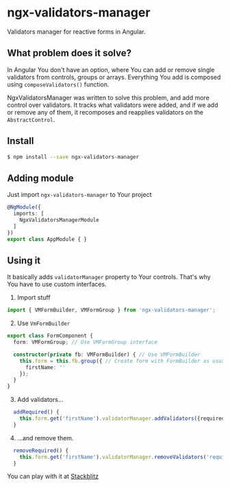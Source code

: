 # ngx-validators-manager

Validators manager for reactive forms in Angular.

## What problem does it solve?
In Angular You don't have an option, where You can add or remove single validators from controls, groups or arrays. Everything You add is composed using `composeValidators()` function.

NgxValidatorsManager was written to solve this problem, and add more control over validators. It tracks what validators were added, and if we add or remove any of them, it recomposes and reapplies validators on the `AbstractControl`.

## Install

```bash
$ npm install --save ngx-validators-manager
```

## Adding module
Just import `ngx-validators-manager` to Your project
```typescript
@NgModule({
  imports: [
    NgxValidatorsManagerModule
  ]
})
export class AppModule { }
```

## Using it
It basically adds `validatorManager` property to Your controls. That's why You have to use custom interfaces.

1. Import stuff
```typescript
import { VMFormBuilder, VMFormGroup } from 'ngx-validators-manager';
```

2. Use `VmFormBuilder`
```typescript
export class FormComponent {
  form: VMFormGroup; // Use VMFormGroup interface

  constructor(private fb: VMFormBuilder) { // Use VMFormBuilder
    this.form = this.fb.group({ // Create form with FormBuilder as usual
      firstName: ''
    });
  }
}
```
3. Add validators...
```typescript
  addRequired() {
    this.form.get('firstName').validatorManager.addValidators({required: Validators.required}) // Add validators
  }
```

4. ...and remove them.
```typescript
  removeRequired() {
    this.form.get('firstName').validatorManager.removeValidators('required'); // Remove validators
  }
```

You can play with it at [Stackblitz](https://stackblitz.com/edit/ngx-validators-manager-demo)